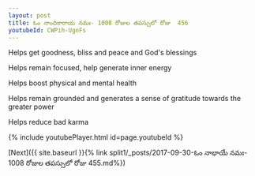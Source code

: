 ```yaml
---
layout: post
title: ఓం నాందికారాయ నమః- 1008 రోజుల తపస్సులో రోజు  456
youtubeId: CWPih-UgnFs
---
```

 
 
Helps get goodness, bliss and peace and God's blessings
 
Helps remain focused, help generate inner energy 
 
Helps boost physical and mental health 
 
Helps remain grounded and generates a sense of gratitude towards the greater power 
 
Helps reduce bad karma
 
 
 
 


{% include youtubePlayer.html id=page.youtubeId %}
 
[Next]({{ site.baseurl }}{% link  split1/_posts/2017-09-30-ఓం నాభాయే నమః- 1008 రోజుల తపస్సులో రోజు  455.md%})
 
